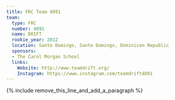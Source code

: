 ```yaml
---
title: FRC Team 4091
team:
  type: FRC
  number: 4091
  name: DRIFT
  rookie_year: 2012
  location: Santo Domingo, Santo Domingo, Dominican Republic
  sponsors:
  - The Carol Morgan School
  links:
    Website: http://www.teamdrift.org/
    Instagram: https://www.instagram.com/teamdrift4091
---
```


{% include remove_this_line_and_add_a_paragraph %}